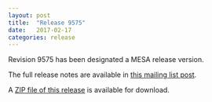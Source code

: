 ```yaml
---
layout: post
title:  "Release 9575"
date:   2017-02-17
categories: release
---
```


Revision 9575 has been designated a MESA release version.

The full release notes are available in [this mailing list post][notes].

[notes]:https://sourceforge.net/p/mesa/mailman/message/35672737/

A [ZIP file of this release][zip] is available for download.

[zip]:http://sourceforge.net/projects/mesa/files/releases/mesa-r9575.zip/download

